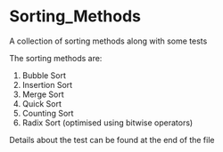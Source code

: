 # Sorting_Methods
A collection of sorting methods along with some tests

The sorting methods are:
1) Bubble Sort
2) Insertion Sort
3) Merge Sort
4) Quick Sort
5) Counting Sort
6) Radix Sort (optimised using bitwise operators)

Details about the test can be found at the end of the file

